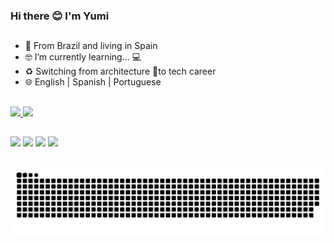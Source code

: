### Hi there 😊 I'm Yumi 
##
- 📍  From Brazil and living in Spain
- 🤓 I’m currently learning... 💻 
- ♻️ Switching from architecture 📐to tech career 
- 🌐 English | Spanish | Portuguese 

##
<div>
  <a href="https://github.com/Yumi-Namie">
  <img height="180em" src="https://github-readme-stats.vercel.app/api?username=Yumi-Namie&show_icons=true&theme=dracula&incluede_all_commits=true&count_private=true"/>
  <img height="180em"  src="https://github-readme-stats.vercel.app/api/top-langs/?username=Yumi-Namie&layout=compact&langs_count=16&theme=dracula"/>
</div>

##
<div>
  <a href="mailto:rn.yumi@gmail.com"><img src="https://img.shields.io/badge/Gmail-D14836?style=for-the-badge&logo=gmail&logoColor=white" target="_blank"></a>
  <a href="https://www.linkedin.com/in/renata-yumi" target="_blank"><img src="https://img.shields.io/badge/LinkedIn-0077B5?style=for-the-badge&logo=linkedin&logoColor=white"></a>
  <a href="https://www.instagram.com/renata.yumi/" target="_blank"><img src="https://img.shields.io/badge/Instagram-E4405F?style=for-the-badge&logo=instagram&logoColor=white"></a>
  <a href="https://scratch.mit.edu/users/Yumi_Namie/" target="_blank"><img width="83px" src="https://mpng.subpng.com/20180420/jrq/kisspng-scratch-computer-science-logo-computer-programming-5ada13885f58b7.2044957615242412883906.jpg"></a>
</div>

##

![Snake animation](https://github.com/Yumi-Namie/Yumi-Namie/blob/output/github-contribution-grid-snake.svg)
